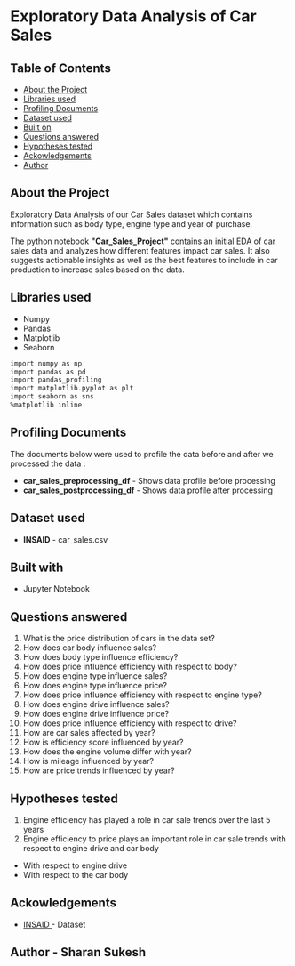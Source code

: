 # Exploratory Data Analysis of Car Sales

<!-- TABLE OF CONTENTS -->
## Table of Contents

* [About the Project](#about-the-project)
* [Libraries used](#libraries-used)
* [Profiling Documents](profiling-documents)
* [Dataset used](#dataset-used)
* [Built on](#built-on)
* [Questions answered](#questions-answered)
* [Hypotheses tested](#hypotheses-tested)
* [Ackowledgements](#ackowledgements)
* [Author](#author)

## About the Project 

Exploratory Data Analysis of our Car Sales dataset which contains information such as body type, engine type and year of purchase.

The python notebook __"Car_Sales_Project"__ contains an initial EDA of car sales data and analyzes how different features impact car sales. It also suggests actionable insights as well as the best features to include in car production to increase sales based on the data. 

## Libraries used
* Numpy
* Pandas
* Matplotlib
* Seaborn

```bash
import numpy as np                                                
import pandas as pd                                               
import pandas_profiling
import matplotlib.pyplot as plt
import seaborn as sns            
%matplotlib inline
```

## Profiling Documents 
The documents below were used to profile the data before and after we processed the data :
 * __car_sales_preprocessing_df__ - Shows data profile before processing
 * __car_sales_postprocessing_df__ - Shows data profile after processing

## Dataset used 
* __INSAID__ - car_sales.csv

## Built with
* Jupyter Notebook

## Questions answered 
1. What is the price distribution of cars in the data set?
2. How does car body influence sales?
3. How does body type influence efficiency?
4. How does price influence efficiency with respect to body?
5. How does engine type influence sales?
6. How does engine type influence price?
7. How does price influence efficiency with respect to engine type?
8. How does engine drive influence sales?
9. How does engine drive influence price?
10. How does price influence efficiency with respect to drive?
11. How are car sales affected by year?
12. How is efficiency score influenced by year?
13. How does the engine volume differ with year?
14. How is mileage influenced by year?
15. How are price trends influenced by year?

## Hypotheses tested
1. Engine efficiency has played a role in car sale trends over the last 5 years
2. Engine efficiency to price plays an important role in car sale trends with respect to engine drive and car body
  * With respect to engine drive
  * With respect to the car body

## Ackowledgements
* <a href='https://www.insaid.co'> INSAID </a> - Dataset

## Author - Sharan Sukesh
